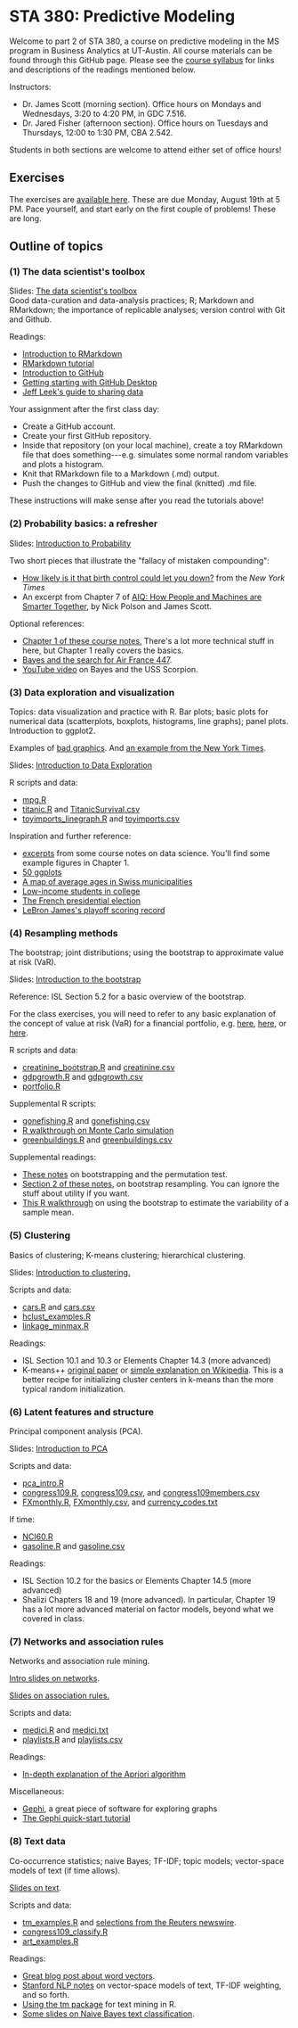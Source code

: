 # STA 380: Predictive Modeling

Welcome to part 2 of STA 380, a course on predictive modeling in the MS program in Business Analytics at UT-Austin.  All course materials can be found through this GitHub page.  Please see the [course syllabus](syllabus.md) for links and descriptions of the readings mentioned below.

Instructors:  
- Dr. James Scott (morning section).  Office hours on Mondays and Wednesdays, 3:20 to 4:20 PM, in GDC 7.516.  
- Dr. Jared Fisher (afternoon section).  Office hours on Tuesdays and Thursdays, 12:00 to 1:30 PM, CBA 2.542.   

Students in both sections are welcome to attend either set of office hours!  


## Exercises

The exercises are [available here](exercises/).  These are due Monday, August 19th at 5 PM.  Pace yourself, and start early on the first couple of problems!  These are long.  
 

## Outline of topics  

### (1) The data scientist's toolbox

Slides: [The data scientist's toolbox](http://rpubs.com/jgscott/data_science_toolbox)  
Good data-curation and data-analysis practices; R; Markdown and RMarkdown; the importance of replicable analyses; version control with Git and Github.

Readings:  
- [Introduction to RMarkdown](http://rmarkdown.rstudio.com)  
- [RMarkdown tutorial](https://rmarkdown.rstudio.com/lesson-1.html)  
- [Introduction to GitHub](https://guides.github.com/activities/hello-world/)   
- [Getting starting with GitHub Desktop](https://help.github.com/en/desktop/getting-started-with-github-desktop)  
- [Jeff Leek's guide to sharing data](https://github.com/jtleek/datasharing)  

Your assignment after the first class day:  
- Create a GitHub account.  
- Create your first GitHub repository.  
- Inside that repository (on your local machine), create a toy RMarkdown file that does something---e.g. simulates some normal random variables and plots a histogram.  
- Knit that RMarkdown file to a Markdown (.md) output.  
- Push the changes to GitHub and view the final (knitted) .md file.  

These instructions will make sense after you read the tutorials above!  


### (2) Probability basics: a refresher  

Slides: [Introduction to Probability](http://rpubs.com/jgscott/intro_probability_STA380)  

Two short pieces that illustrate the "fallacy of mistaken compounding":  
- [How likely is it that birth control could let you down?](https://www.nytimes.com/interactive/2014/09/14/sunday-review/unplanned-pregnancies.html) from the _New York Times_  
- An excerpt from Chapter 7 of [AIQ: How People and Machines are Smarter Together](./notes/AIQ_excerpt_contraceptive_effectiveness.pdf), by Nick Polson and James Scott.    


Optional references:
- [Chapter 1 of these course notes.](./notes/Bertsekas_Tsitsiklis_Introduction_to_probability.pdf)  There's a lot more technical stuff in here, but Chapter 1 really covers the basics.  
- [Bayes and the search for Air France 447](http://citeseerx.ist.psu.edu/viewdoc/download?doi=10.1.1.370.2913&rep=rep1&type=pdf).  
- [YouTube video](https://www.youtube.com/watch?v=U9-G-noZrwc) on Bayes and the USS Scorpion.   


### (3) Data exploration and visualization

Topics: data visualization and practice with R.  Bar plots; basic plots for numerical data (scatterplots, boxplots, histograms, line graphs); panel plots.  Introduction to ggplot2.  

Examples of [bad graphics](./notes/badgraphics.pdf).  And [an example from the New York Times](https://www.nytimes.com/interactive/2018/08/30/climate/how-much-hotter-is-your-hometown.html).  
  
Slides: [Introduction to Data Exploration](http://rpubs.com/jgscott/data_exploration)  

R scripts and data:  
- [mpg.R](R/mpg.R)  
- [titanic.R](R/titanic.R) and [TitanicSurvival.csv](data/TitanicSurvival.csv)  
- [toyimports_linegraph.R](R/toyimports_linegraph.R) and [toyimports.csv](data/toyimports.csv)  


Inspiration and further reference:  
- [excerpts](notes/DataScience.pdf) from some course notes on data science.  You'll find some example figures in Chapter 1.  
- [50 ggplots](http://r-statistics.co/Top50-Ggplot2-Visualizations-MasterList-R-Code.html)  
- [A map of average ages in Swiss municipalities](https://github.com/grssnbchr/thematic-maps-ggplot2)  
- [Low-income students in college](https://www.nytimes.com/interactive/2017/01/18/upshot/some-colleges-have-more-students-from-the-top-1-percent-than-the-bottom-60.html)  
- [The French presidential election](https://www.nytimes.com/interactive/2017/04/23/world/europe/french-election-results-maps.html)  
- [LeBron James's playoff scoring record](https://www.nytimes.com/interactive/2017/05/25/sports/basketball/lebron-career-playoff-points-record.html)   



### (4) Resampling methods

The bootstrap; joint distributions; using the bootstrap to approximate value at risk (VaR).  

Slides: [Introduction to the bootstrap](http://rpubs.com/jgscott/bootstrap_STA380)  
  
Reference: ISL Section 5.2 for a basic overview of the bootstrap.    

For the class exercises, you will need to refer to any basic explanation of the concept of value at risk (VaR) for a financial portfolio, e.g. [here](https://en.wikipedia.org/wiki/Value_at_risk), [here](http://www.investopedia.com/articles/04/092904.asp), or [here](http://people.stern.nyu.edu/adamodar/pdfiles/papers/VAR.pdf). 


R scripts and data:    
- [creatinine_bootstrap.R](./R/creatinine_bootstrap.R) and [creatinine.csv](data/creatinine.csv)   
- [gdpgrowth.R](R/gdpgrowth.R) and [gdpgrowth.csv](data/gdpgrowth.csv)  
- [portfolio.R](R/portfolio.R)  


Supplemental R scripts:  
- [gonefishing.R](R/gonefishing.R) and [gonefishing.csv](data/gonefishing.csv)  
- [R walkthrough on Monte Carlo simulation](https://github.com/jgscott/learnR/blob/master/montecarlo/montecarlo_intro.md)  
- [greenbuildings.R](R/greenbuildings.R) and [greenbuildings.csv](data/greenbuildings.csv)  


Supplemental readings:  

- [These notes](notes/QuantifyingUncertainty.pdf) on bootstrapping and the permutation test.  
- [Section 2 of these notes](notes/decisions_supplement.pdf), on bootstrap resampling.  You can ignore the stuff about utility if you want.  
- [This R walkthrough](https://github.com/jgscott/learnR/blob/master/gonefishing/gonefishing.md) on using the bootstrap to estimate the variability of a sample mean.  


### (5) Clustering

Basics of clustering; K-means clustering; hierarchical clustering.  

Slides: [Introduction to clustering.](http://rpubs.com/jgscott/clustering)    

Scripts and data:  
- [cars.R](R/cars.R) and [cars.csv](data/cars.csv) 
- [hclust_examples.R](R/hclust_examples.R)   
- [linkage_minmax.R](R/linkage_minmax.R)   
<!-- - [we8there.R](R/we8there.R)   -->  


Readings:  
- ISL Section 10.1 and 10.3 or Elements Chapter 14.3 (more advanced)    
- K-means++ [original paper](http://ilpubs.stanford.edu:8090/778/1/2006-13.pdf) or [simple explanation on Wikipedia](https://en.wikipedia.org/wiki/K-means%2B%2B).  This is a better recipe for initializing cluster centers in k-means than the more typical random initialization.


### (6) Latent features and structure

Principal component analysis (PCA).  

Slides: [Introduction to PCA](http://rpubs.com/jgscott/PCA)    

Scripts and data:  
- [pca_intro.R](R/pca_intro.R)  
- [congress109.R](R/congress109.R), [congress109.csv](data/congress109.csv), and [congress109members.csv](data/congress109members.csv)  
- [FXmonthly.R](R/FXmonthly.R), [FXmonthly.csv](data/FXmonthly.csv), and [currency_codes.txt](data/currency_codes.txt)   

If time:  
- [NCI60.R](R/NCI60.R)   
- [gasoline.R](R/gasoline.R) and [gasoline.csv](data/gasoline.csv)   


Readings:  
- ISL Section 10.2 for the basics or Elements Chapter 14.5 (more advanced)  
- Shalizi Chapters 18 and 19 (more advanced).  In particular, Chapter 19 has a lot more advanced material on factor models, beyond what we covered in class.      



### (7) Networks and association rules  

Networks and association rule mining.  

[Intro slides on networks](notes/networks_intro.pdf).  

[Slides on association rules.](https://github.com/jgscott/ECO395M/blob/master/notes/association_rules.pdf)    

Scripts and data: 
- [medici.R](R/medici.R) and [medici.txt](data/medici.txt)  
- [playlists.R](R/playlists.R) and [playlists.csv](data/playlists.csv)  

Readings: 
- [In-depth explanation of the Apriori algorithm](http://www.rsrikant.com/papers/vldb94_rj.pdf)  


Miscellaneous:  
- [Gephi](https://gephi.org/), a great piece of software for exploring graphs  
- [The Gephi quick-start tutorial](https://gephi.org/tutorials/gephi-tutorial-quick_start.pdf)   



### (8) Text data

Co-occurrence statistics; naive Bayes; TF-IDF; topic models; vector-space models of text (if time allows).

[Slides on text](notes/text_intro.pdf).   

Scripts and data:  
<!-- - [textutils.R](R/textutils.R) 
- [nyt_stories.R](R/nyt_stories.R) and [selections from the New York Times](https://github.com/jgscott/STA380/tree/master/data/nyt_corpus). -->
- [tm_examples.R](R/tm_examples.R) and [selections from the Reuters newswire](https://github.com/jgscott/STA380/tree/master/data/ReutersC50).
- [congress109_classify.R](R/congress109_classify.R)  
- [art_examples.R](R/art_examples.R)

Readings: 
- [Great blog post about word vectors](https://blog.acolyer.org/2016/04/21/the-amazing-power-of-word-vectors/).  
- [Stanford NLP notes](http://nlp.stanford.edu/IR-book/html/htmledition/scoring-term-weighting-and-the-vector-space-model-1.html) on vector-space models of text, TF-IDF weighting, and so forth.  
- [Using the tm package](http://cran.r-project.org/web/packages/tm/vignettes/tm.pdf) for text mining in R.  
- [Some slides on Naive Bayes text classification](https://web.stanford.edu/class/cs124/lec/naivebayes.pdf).  




